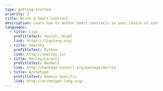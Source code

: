 ```yaml
---
type: getting-started
priority: 2
title: Write a Smart Contract
description: Learn how to author smart contracts in your choice of syntax. Code will compile to Michelson, the smart contract language of the Tezos blockchain.
languages:
  - title: Ligo
    preTitleText: Pascal, OCaml
    link: https://ligolang.org/
  - title: SmartPy
    preTitleText: Python
    link: http://smartpy.io/
  - title: Morley/Lorentz
    preTitleText: Haskell
    link: http://hackage.haskell.org/package/morley
  - title: Archetype
    preTitleText: Domain-Specific
    link: http://archetype-lang.org/
---
```

